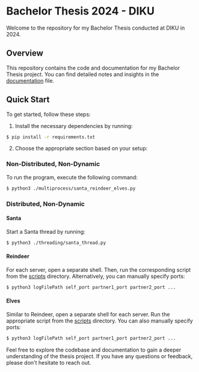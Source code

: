 # Bachelor Thesis 2024 - DIKU

Welcome to the repository for my Bachelor Thesis conducted at DIKU in 2024.

## Overview

This repository contains the code and documentation for my Bachelor Thesis project. You can find detailed notes and insights in the [documentation](/notes.md) file.

## Quick Start

To get started, follow these steps:

1. Install the necessary dependencies by running:

```bash
$ pip install -r requirements.txt
```

2. Choose the appropriate section based on your setup:

### Non-Distributed, Non-Dynamic

To run the program, execute the following command:

```bash
$ python3 ./multiprocess/santa_reindeer_elves.py
```

### Distributed, Non-Dynamic

#### Santa

Start a Santa thread by running:

```bash
$ python3 ./threading/santa_thread.py
```

#### Reindeer

For each server, open a separate shell. Then, run the corresponding script from the [scripts](/threading/scripts) directory. Alternatively, you can manually specify ports:

```bash
$ python3 logFilePath self_port partner1_port partner2_port ...
```

#### Elves

Similar to Reindeer, open a separate shell for each server. Run the appropriate script from the [scripts](/threading/scripts) directory. You can also manually specify ports:

```bash
$ python3 logFilePath self_port partner1_port partner2_port ...
```

Feel free to explore the codebase and documentation to gain a deeper understanding of the thesis project. If you have any questions or feedback, please don't hesitate to reach out.

